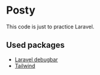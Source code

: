 # Posty

This code is just to practice Laravel.

## Used packages
* [Laravel debugbar](https://github.com/barryvdh/laravel-debugbar)
* [Tailwind](https://tailwindcss.com/)

